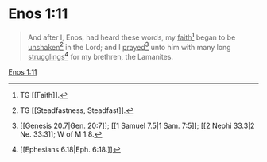 # Enos 1:11

> And after I, Enos, had heard these words, my <u>faith</u>[^a] began to be <u>unshaken</u>[^b] in the Lord; and I <u>prayed</u>[^c] unto him with many long <u>strugglings</u>[^d] for my brethren, the Lamanites.

[Enos 1:11](https://www.churchofjesuschrist.org/study/scriptures/bofm/enos/1?lang=eng&id=p11#p11)


[^a]: TG [[Faith]].
[^b]: TG [[Steadfastness, Steadfast]].
[^c]: [[Genesis 20.7|Gen. 20:7]]; [[1 Samuel 7.5|1 Sam. 7:5]]; [[2 Nephi 33.3|2 Ne. 33:3]]; W of M 1:8.
[^d]: [[Ephesians 6.18|Eph. 6:18.]]
